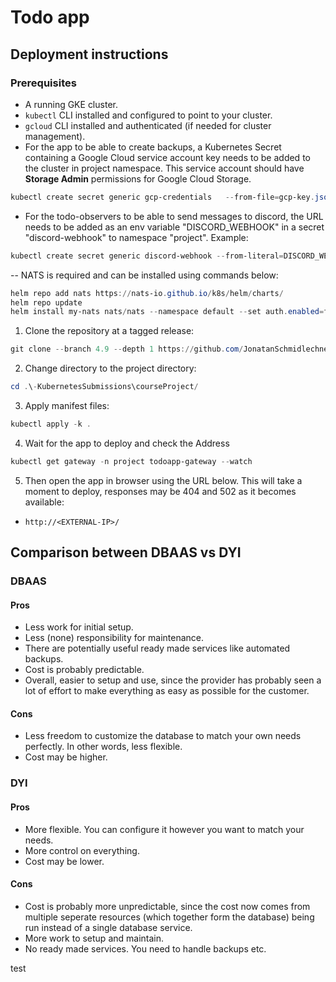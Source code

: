 # Todo app

## Deployment instructions

### Prerequisites

- A running GKE cluster.
- `kubectl` CLI installed and configured to point to your cluster.
- `gcloud` CLI installed and authenticated (if needed for cluster management).
- For the app to be able to create backups, a Kubernetes Secret containing a Google Cloud service account key needs to be added to the cluster in project namespace. This service account should have **Storage Admin** permissions for Google Cloud Storage.

```powershell
kubectl create secret generic gcp-credentials   --from-file=gcp-key.json=./private-key.json  -n project
```

- For the todo-observers to be able to send messages to discord, the URL needs to be added as an env variable "DISCORD_WEBHOOK" in a secret "discord-webhook" to namespace "project". Example:

```powershell
kubectl create secret generic discord-webhook --from-literal=DISCORD_WEBHOOK="https://study.cs.helsinki.fi/discord/webhooks/<secret_code>" -n project
```

-- NATS is required and can be installed using commands below:

```powershell
helm repo add nats https://nats-io.github.io/k8s/helm/charts/
helm repo update
helm install my-nats nats/nats --namespace default --set auth.enabled=false --set cluster.enabled=false
```

1. Clone the repository at a tagged release:

```powershell
git clone --branch 4.9 --depth 1 https://github.com/JonatanSchmidlechner/-KubernetesSubmissions.git
```

2. Change directory to the project directory:

```powershell
cd .\-KubernetesSubmissions\courseProject/
```

3. Apply manifest files:

```powershell
kubectl apply -k .
```

4. Wait for the app to deploy and check the Address

```powershell
kubectl get gateway -n project todoapp-gateway --watch
```

5. Then open the app in browser using the URL below. This will take a moment to deploy, responses may be 404 and 502 as it becomes available:

- `http://<EXTERNAL-IP>/`

## Comparison between DBAAS vs DYI

### DBAAS

#### Pros

- Less work for initial setup.
- Less (none) responsibility for maintenance.
- There are potentially useful ready made services like automated backups.
- Cost is probably predictable.
- Overall, easier to setup and use, since the provider has probably seen a lot of effort to make everything as easy as possible for the customer.

#### Cons

- Less freedom to customize the database to match your own needs perfectly. In other words, less flexible.
- Cost may be higher.

### DYI

#### Pros

- More flexible. You can configure it however you want to match your needs.
- More control on everything.
- Cost may be lower.

#### Cons

- Cost is probably more unpredictable, since the cost now comes from multiple seperate resources (which together form the database) being run instead of a single database service.
- More work to setup and maintain.
- No ready made services. You need to handle backups etc.

test
